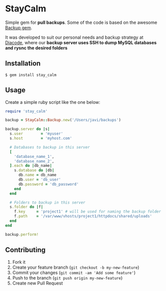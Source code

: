 # StayCalm

Simple gem for **pull backups**. Some of the code is based on the awesome [Backup gem](https://github.com/meskyanichi/backup).

It was developed to suit our personal needs and backup strategy at [Diacode](http://diacode.com), where our **backup server uses SSH to dump MySQL databases and rysnc the desired folders**

## Installation

    $ gem install stay_calm

## Usage

Create a simple ruby script like the one below:

```ruby
require 'stay_calm'

backup = StayCalm::Backup.new('/Users/javi/backups')

backup.server do |s|
  s.user        = 'myuser'
  s.host        = 'myhost.com'

  # Databases to backup in this server  
  [
    'database_name_1',
    'database_name_2',
  ].each do |db_name|
    s.database do |db|
      db.name = db_name
      db.user = 'db_user' 
      db.password = 'db_password' 
    end
  end

  # Folders to backup in this server
  s.folder do |f|
    f.key     = 'project1' # will be used for naming the backup folder
    f.path    = '/var/www/vhosts/project1/httpdocs/shared/uploads'
  end
end

backup.perform!
```

## Contributing

1. Fork it
2. Create your feature branch (`git checkout -b my-new-feature`)
3. Commit your changes (`git commit -am 'Add some feature'`)
4. Push to the branch (`git push origin my-new-feature`)
5. Create new Pull Request

